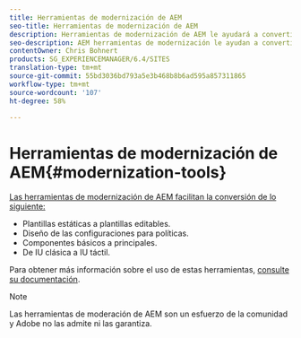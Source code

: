 ```yaml
---
title: Herramientas de modernización de AEM
seo-title: Herramientas de modernización de AEM
description: Herramientas de modernización de AEM le ayudará a convertir sus funciones de AEM heredadas a la tecnología más reciente
seo-description: AEM herramientas de modernización le ayudan a convertir fácilmente sus funciones de AEM heredadas a la tecnología más reciente
contentOwner: Chris Bohnert
products: SG_EXPERIENCEMANAGER/6.4/SITES
translation-type: tm+mt
source-git-commit: 55bd3036bd793a5e3b468b8b6ad595a857311865
workflow-type: tm+mt
source-wordcount: '107'
ht-degree: 58%

---
```



# Herramientas de modernización de AEM{#modernization-tools}

[Las herramientas de modernización de AEM facilitan la conversión de lo siguiente:](http://opensource.adobe.com/aem-modernize-tools/)

* [](page-templates-static.md)Plantillas estáticas a plantillas editables.[](page-templates-editable.md)
* [](page-templates-static.md)Diseño de las configuraciones para políticas.[](page-templates-editable.md)
* [](/help/sites-authoring/default-components-foundation.md)Componentes básicos a principales.[](https://docs.adobe.com/content/help/es-ES/experience-manager-core-components/using/introduction.html)
* [](website.md)De IU clásica a IU táctil.[](touch-ui-concepts.md)

Para obtener más información sobre el uso de estas herramientas, [consulte su documentación](http://opensource.adobe.com/aem-modernize-tools/).

>[!NOTE]
>
>Las herramientas de moderación de AEM son un esfuerzo de la comunidad y Adobe no las admite ni las garantiza.